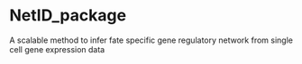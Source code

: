 # NetID_package
A scalable method to infer fate specific gene regulatory network from single cell gene expression data
